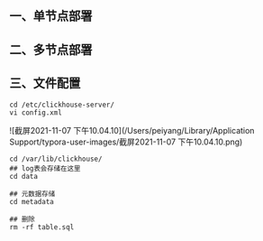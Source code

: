

## 一、单节点部署



## 二、多节点部署



## 三、文件配置

```
cd /etc/clickhouse-server/
vi config.xml
```

![截屏2021-11-07 下午10.04.10](/Users/peiyang/Library/Application Support/typora-user-images/截屏2021-11-07 下午10.04.10.png)

```linux
cd /var/lib/clickhouse/
## log表会存储在这里
cd data

## 元数据存储
cd metadata

## 删除
rm -rf table.sql
```



